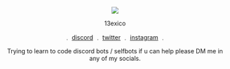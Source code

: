 <p align="center">  
<img src="https://images-ext-2.discordapp.net/external/oYdNaqsFvhVuMuocxLeis72q_dtcRdxA8MwDfFCqQGY/https/media.discordapp.net/attachments/722976851751993365/827718485433384960/ezgif-2-177618fad56f.gif">
</p>
 <p align="center">
    13exico
<p align="center"> 
    ﹒
    <a href="https://discordapp.com/users/831193551614115881/">discord</a>
    ﹒
    <a href="https://twitter.com/RawWRLD">twitter</a>
    ﹒
    <a href="https://www.instagram.com/rawwrldd/">instagram</a>
    ﹒
  </p>
  <p align="center">  
Trying to learn to code discord bots / selfbots if u can help please DM me in any of my socials.
</p>
